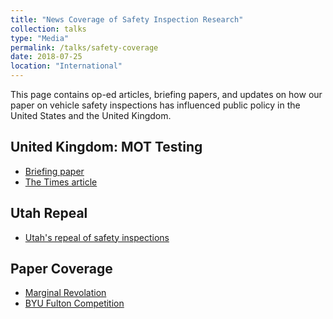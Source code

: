 ```yaml
---
title: "News Coverage of Safety Inspection Research"
collection: talks
type: "Media"
permalink: /talks/safety-coverage
date: 2018-07-25
location: "International"
---
```


This page contains op-ed articles, briefing papers, and updates on how our paper on vehicle safety inspections has influenced public policy in the United States and the United Kingdom. 



United Kingdom: MOT Testing
-----
* [Briefing paper](https://static1.squarespace.com/static/56eddde762cd9413e151ac92/t/5b57640b562fa7157864ac62/1532453906216/MOT+paper+final+pdf+%281%29.pdf)
* [The Times article](https://www.thetimes.co.uk/article/mot-testing-distracts-from-the-real-danger-drivers-qgqtknj7w)

Utah Repeal
-----
* [Utah's repeal of safety inspections](https://www.spauldinglaw.com/blog/the-repeal-of-safety-inspections)

Paper Coverage
------
* [Marginal Revolation](https://marginalrevolution.com/marginalrevolution/2018/03/vehicle-safety-inspections-dont-increase-safety.html)
* [BYU Fulton Competition](https://fhssbyu.com/tag/alex-hoagland/)
